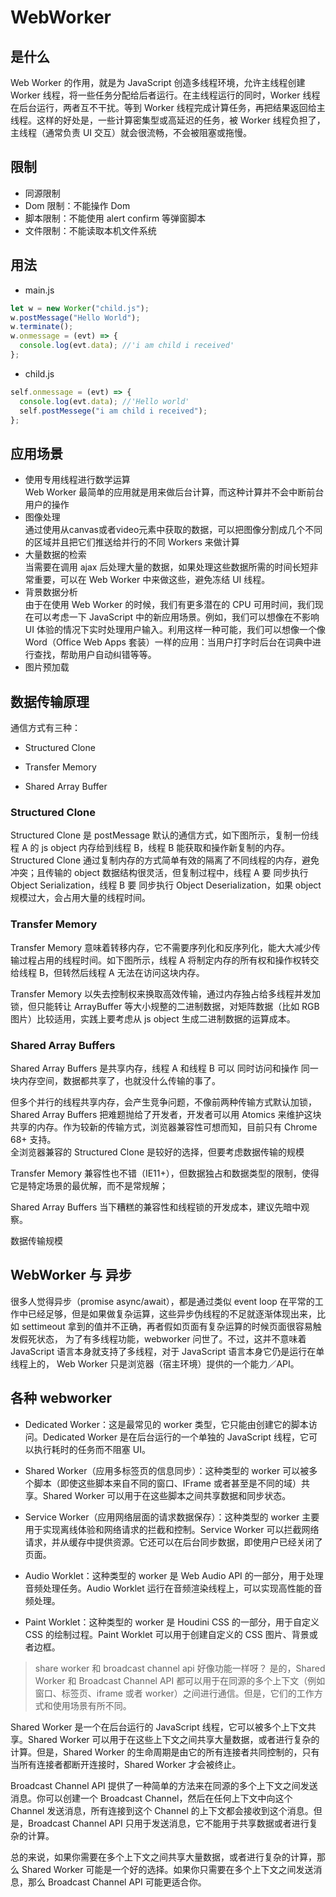 <!--
 * @Author: 鱼小柔
 * @Date: 2020-11-15 17:35:10
 * @LastEditors: your name
 * @LastEditTime: 2021-06-06 12:40:31
 * @Description: file content
-->

# WebWorker

## 是什么

Web Worker 的作用，就是为 JavaScript 创造多线程环境，允许主线程创建 Worker 线程，将一些任务分配给后者运行。在主线程运行的同时，Worker 线程在后台运行，两者互不干扰。等到 Worker 线程完成计算任务，再把结果返回给主线程。这样的好处是，一些计算密集型或高延迟的任务，被 Worker 线程负担了，主线程（通常负责 UI 交互）就会很流畅，不会被阻塞或拖慢。

## 限制

- 同源限制
- Dom 限制：不能操作 Dom
- 脚本限制：不能使用 alert confirm 等弹窗脚本
- 文件限制：不能读取本机文件系统

## 用法

- main.js

```js
let w = new Worker("child.js");
w.postMessage("Hello World");
w.terminate();
w.onmessage = (evt) => {
  console.log(evt.data); //'i am child i received'
};
```

- child.js

```js
self.onmessage = (evt) => {
  console.log(evt.data); //'Hello world'
  self.postMessege("i am child i received");
};
```

## 应用场景

- 使用专用线程进行数学运算<br>
Web Worker 最简单的应用就是用来做后台计算，而这种计算并不会中断前台用户的操作
- 图像处理<br>
通过使用从canvas或者video元素中获取的数据，可以把图像分割成几个不同的区域并且把它们推送给并行的不同 Workers 来做计算
- 大量数据的检索<br>
当需要在调用 ajax 后处理大量的数据，如果处理这些数据所需的时间长短非常重要，可以在 Web Worker 中来做这些，避免冻结 UI 线程。
- 背景数据分析<br>
由于在使用 Web Worker 的时候，我们有更多潜在的 CPU 可用时间，我们现在可以考虑一下 JavaScript 中的新应用场景。例如，我们可以想像在不影响 UI 体验的情况下实时处理用户输入。利用这样一种可能，我们可以想像一个像 Word（Office Web Apps 套装）一样的应用：当用户打字时后台在词典中进行查找，帮助用户自动纠错等等。
- 图片预加载<br>

## 数据传输原理

通信方式有三种：

- Structured Clone

- Transfer Memory

- Shared Array Buffer

### Structured Clone

Structured Clone 是 postMessage 默认的通信方式，如下图所示，复制一份线程 A 的 js object 内存给到线程 B，线程 B 能获取和操作新复制的内存。
Structured Clone 通过复制内存的方式简单有效的隔离了不同线程的内存，避免冲突；且传输的 object 数据结构很灵活，但复制过程中，线程 A 要 同步执行 Object Serialization，线程 B 要 同步执行 Object Deserialization，如果 object 规模过大，会占用大量的线程时间。

### Transfer Memory

Transfer Memory 意味着转移内存，它不需要序列化和反序列化，能大大减少传输过程占用的线程时间。如下图所示，线程 A 将制定内存的所有权和操作权转交给线程 B，但转然后线程 A 无法在访问这块内存。

Transfer Memory 以失去控制权来换取高效传输，通过内存独占给多线程并发加锁，但只能转让 ArrayBuffer 等大小规整的二进制数据，对矩阵数据（比如 RGB 图片）比较适用，实践上要考虑从 js object 生成二进制数据的运算成本。

### Shared Array Buffers

Shared Array Buffers 是共享内存，线程 A 和线程 B 可以 同时访问和操作 同一块内存空间，数据都共享了，也就没什么传输的事了。

但多个并行的线程共享内存，会产生竞争问题，不像前两种传输方式默认加锁，Shared Array Buffers 把难题抛给了开发者，开发者可以用 Atomics 来维护这块共享的内存。作为较新的传输方式，浏览器兼容性可想而知，目前只有 Chrome 68+ 支持。
<br>
全浏览器兼容的 Structured Clone 是较好的选择，但要考虑数据传输的规模

Transfer Memory 兼容性也不错（IE11+），但数据独占和数据类型的限制，使得它是特定场景的最优解，而不是常规解；

Shared Array Buffers 当下糟糕的兼容性和线程锁的开发成本，建议先暗中观察。

数据传输规模

## WebWorker 与 异步

很多人觉得异步（promise async/await），都是通过类似 event loop 在平常的工作中已经足够，但是如果做复杂运算，这些异步伪线程的不足就逐渐体现出来，比如 settimeout 拿到的值并不正确，再者假如页面有复杂运算的时候页面很容易触发假死状态，
为了有多线程功能，webworker 问世了。不过，这并不意味着 JavaScript 语言本身就支持了多线程，对于 JavaScript 语言本身它仍是运行在单线程上的， Web Worker 只是浏览器（宿主环境）提供的一个能力／API。

## 各种 webworker
- Dedicated Worker：这是最常见的 worker 类型，它只能由创建它的脚本访问。Dedicated Worker 是在后台运行的一个单独的 JavaScript 线程，它可以执行耗时的任务而不阻塞 UI。

- Shared Worker（应用多标签页的信息同步）：这种类型的 worker 可以被多个脚本（即使这些脚本来自不同的窗口、IFrame 或者甚至是不同的域）共享。Shared Worker 可以用于在这些脚本之间共享数据和同步状态。

- Service Worker（应用网络层面的请求数据保存）：这种类型的 worker 主要用于实现离线体验和网络请求的拦截和控制。Service Worker 可以拦截网络请求，并从缓存中提供资源。它还可以在后台同步数据，即使用户已经关闭了页面。

- Audio Worklet：这种类型的 worker 是 Web Audio API 的一部分，用于处理音频处理任务。Audio Worklet 运行在音频渲染线程上，可以实现高性能的音频处理。

- Paint Worklet：这种类型的 worker 是 Houdini CSS 的一部分，用于自定义 CSS 的绘制过程。Paint Worklet 可以用于创建自定义的 CSS 图片、背景或者边框。

> share worker 和 broadcast channel api 好像功能一样呀？
是的，Shared Worker 和 Broadcast Channel API 都可以用于在同源的多个上下文（例如窗口、标签页、iframe 或者 worker）之间进行通信。但是，它们的工作方式和使用场景有所不同。  

Shared Worker 是一个在后台运行的 JavaScript 线程，它可以被多个上下文共享。Shared Worker 可以用于在这些上下文之间共享大量数据，或者进行复杂的计算。但是，Shared Worker 的生命周期是由它的所有连接者共同控制的，只有当所有连接者都断开连接时，Shared Worker 才会被终止。  

Broadcast Channel API 提供了一种简单的方法来在同源的多个上下文之间发送消息。你可以创建一个 Broadcast Channel，然后在任何上下文中向这个 Channel 发送消息，所有连接到这个 Channel 的上下文都会接收到这个消息。但是，Broadcast Channel API 只用于发送消息，它不能用于共享数据或者进行复杂的计算。  

总的来说，如果你需要在多个上下文之间共享大量数据，或者进行复杂的计算，那么 Shared Worker 可能是一个好的选择。如果你只需要在多个上下文之间发送消息，那么 Broadcast Channel API 可能更适合你。  

